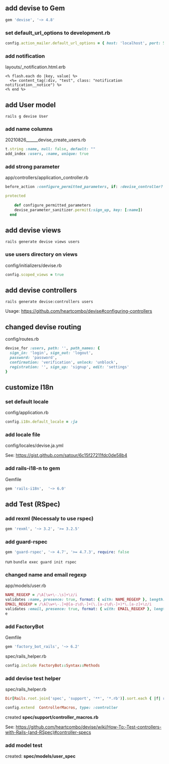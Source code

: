 ## add devise to Gem

```ruby
gem 'devise', '~> 4.8'
```

### set default_url_options to development.rb

```ruby
config.action_mailer.default_url_options = { host: 'localhost', port: 5000 }
```

### add notification

layouts/_notification.html.erb

```erb
<% flash.each do |key, value| %>
  <%= content_tag(:div, "test", class: "notification notification__notice") %>
<% end %>
```

## add User model

`rails g devise User`

### add name columns

20210826______devise_create_users.rb

```ruby
t.string :name, null: false, default: ""
add_index :users, :name, unique: true
```

### add strong parameter

app/controllers/application_controller.rb

```ruby
before_action :configure_permitted_parameters, if: :devise_controller?

protected
	
	def configure_permitted_parameters
    devise_parameter_sanitizer.permit(:sign_up, key: [:name])
  end
```

## add devise views

`rails generate devise views users`

### use users directory on views

config/initializers/devise.rb

```ruby
config.scoped_views = true
```

## add devise controllers

`rails generate devise:controllers users`

Usage: https://github.com/heartcombo/devise#configuring-controllers

## changed devise routing

config/routes.rb

```ruby
devise_for :users, path: '', path_names: { 
  sign_in: 'login', sign_out: 'logout', 
  password: 'password', 
  confirmation: 'verification', unlock: 'unblock', 
  registration: '', sign_up: 'signup', edit: 'settings' 
}
```

## customize I18n

### set default locale

config/application.rb

```ruby
config.i18n.default_locale = :ja
```

### add locale file

config/locales/devise.ja.yml

See: https://gist.github.com/satour/6c15f27211fdc0de58b4

### add rails-i18-n to gem

Gemfile

```ruby
gem 'rails-i18n',  '~> 6.0'
```

## add Test (RSpec)

### add rexml (Necessaly to use rspec)

```ruby
gem 'rexml', '~> 3.2', '>= 3.2.5'
```

### add guard-rspec

```ruby
gem 'guard-rspec', '~> 4.7', '>= 4.7.3', require: false
```

run `bundle exec guard init rspec`

### changed name and email regexp

app/models/user.rb

```ruby
NAME_REGEXP = /\A[\w+\-.\s]+\z/i
validates :name, presence: true, format: { with: NAME_REGEXP }, length: { in: 2..20 }, uniqueness: true
EMAIL_REGEXP = /\A[\w+\-.]+@[a-z\d\-]+(\.[a-z\d\-]+)*\.[a-z]+\z/i
validates :email, presence: true, format: { with: EMAIL_REGEXP }, length: { maximum: 255 }, uniqueness: true
e
```

### add FactoryBot

Gemfile

```ruby
gem 'factory_bot_rails', '~> 6.2'
```

spec/rails_helper.rb

```ruby
config.include FactoryBot::Syntax::Methods
```

### add devise test helper

spec/rails_helper.rb

```ruby
Dir[Rails.root.join('spec', 'support', '**', '*.rb')].sort.each { |f| require f }

config.extend  ControllerMacros, type: :controller
```

created __spec/support/controller_macros.rb__

See: https://github.com/heartcombo/devise/wiki/How-To:-Test-controllers-with-Rails-(and-RSpec)#controller-specs

### add model test

created: __spec/models/user_spec__



